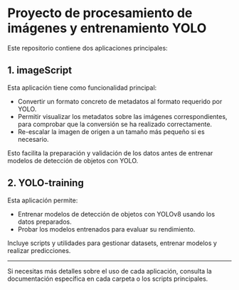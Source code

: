 # Proyecto de procesamiento de imágenes y entrenamiento YOLO

Este repositorio contiene dos aplicaciones principales:

## 1. imageScript

Esta aplicación tiene como funcionalidad principal:
- Convertir un formato concreto de metadatos al formato requerido por YOLO.
- Permitir visualizar los metadatos sobre las imágenes correspondientes, para comprobar que la conversión se ha realizado correctamente.
- Re-escalar la imagen de origen a un tamaño más pequeño si es necesario.

Esto facilita la preparación y validación de los datos antes de entrenar modelos de detección de objetos con YOLO.

## 2. YOLO-training

Esta aplicación permite:
- Entrenar modelos de detección de objetos con YOLOv8 usando los datos preparados.
- Probar los modelos entrenados para evaluar su rendimiento.

Incluye scripts y utilidades para gestionar datasets, entrenar modelos y realizar predicciones.

---

Si necesitas más detalles sobre el uso de cada aplicación, consulta la documentación específica en cada carpeta o los scripts principales.

